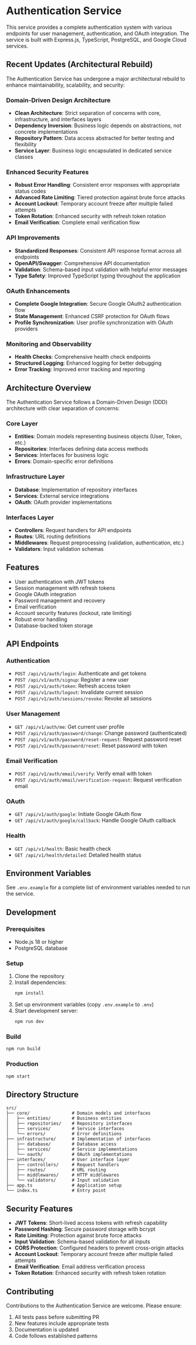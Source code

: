 # Authentication Service

This service provides a complete authentication system with various endpoints for user management, authentication, and OAuth integration. The service is built with Express.js, TypeScript, PostgreSQL, and Google Cloud services.

## Recent Updates (Architectural Rebuild)

The Authentication Service has undergone a major architectural rebuild to enhance maintainability, scalability, and security:

### Domain-Driven Design Architecture
- **Clean Architecture**: Strict separation of concerns with core, infrastructure, and interfaces layers
- **Dependency Inversion**: Business logic depends on abstractions, not concrete implementations
- **Repository Pattern**: Data access abstracted for better testing and flexibility
- **Service Layer**: Business logic encapsulated in dedicated service classes

### Enhanced Security Features
- **Robust Error Handling**: Consistent error responses with appropriate status codes
- **Advanced Rate Limiting**: Tiered protection against brute force attacks
- **Account Lockout**: Temporary account freeze after multiple failed attempts
- **Token Rotation**: Enhanced security with refresh token rotation
- **Email Verification**: Complete email verification flow

### API Improvements
- **Standardized Responses**: Consistent API response format across all endpoints
- **OpenAPI/Swagger**: Comprehensive API documentation
- **Validation**: Schema-based input validation with helpful error messages
- **Type Safety**: Improved TypeScript typing throughout the application

### OAuth Enhancements
- **Complete Google Integration**: Secure Google OAuth2 authentication flow
- **State Management**: Enhanced CSRF protection for OAuth flows
- **Profile Synchronization**: User profile synchronization with OAuth providers

### Monitoring and Observability
- **Health Checks**: Comprehensive health check endpoints
- **Structured Logging**: Enhanced logging for better debugging
- **Error Tracking**: Improved error tracking and reporting

## Architecture Overview

The Authentication Service follows a Domain-Driven Design (DDD) architecture with clear separation of concerns:

### Core Layer
- **Entities**: Domain models representing business objects (User, Token, etc.)
- **Repositories**: Interfaces defining data access methods
- **Services**: Interfaces for business logic
- **Errors**: Domain-specific error definitions

### Infrastructure Layer
- **Database**: Implementation of repository interfaces
- **Services**: External service integrations
- **OAuth**: OAuth provider implementations

### Interfaces Layer
- **Controllers**: Request handlers for API endpoints
- **Routes**: URL routing definitions
- **Middlewares**: Request preprocessing (validation, authentication, etc.)
- **Validators**: Input validation schemas

## Features

- User authentication with JWT tokens
- Session management with refresh tokens
- Google OAuth integration
- Password management and recovery
- Email verification
- Account security features (lockout, rate limiting)
- Robust error handling
- Database-backed token storage

## API Endpoints

### Authentication
- `POST /api/v1/auth/login`: Authenticate and get tokens
- `POST /api/v1/auth/signup`: Register a new user
- `POST /api/v1/auth/token`: Refresh access token
- `POST /api/v1/auth/logout`: Invalidate current session
- `POST /api/v1/auth/sessions/revoke`: Revoke all sessions

### User Management
- `GET /api/v1/auth/me`: Get current user profile
- `POST /api/v1/auth/password/change`: Change password (authenticated)
- `POST /api/v1/auth/password/reset-request`: Request password reset
- `POST /api/v1/auth/password/reset`: Reset password with token

### Email Verification
- `POST /api/v1/auth/email/verify`: Verify email with token
- `POST /api/v1/auth/email/verification-request`: Request verification email

### OAuth
- `GET /api/v1/auth/google`: Initiate Google OAuth flow
- `GET /api/v1/auth/google/callback`: Handle Google OAuth callback

### Health
- `GET /api/v1/health`: Basic health check
- `GET /api/v1/health/detailed`: Detailed health status

## Environment Variables

See `.env.example` for a complete list of environment variables needed to run the service.

## Development

### Prerequisites
- Node.js 18 or higher
- PostgreSQL database

### Setup
1. Clone the repository
2. Install dependencies:
   ```bash
   npm install
   ```
3. Set up environment variables (copy `.env.example` to `.env`)
4. Start development server:
   ```bash
   npm run dev
   ```

### Build
```bash
npm run build
```

### Production
```bash
npm start
```

## Directory Structure

```
src/
├── core/                # Domain models and interfaces
│   ├── entities/        # Business entities
│   ├── repositories/    # Repository interfaces
│   ├── services/        # Service interfaces
│   └── errors/          # Error definitions
├── infrastructure/      # Implementation of interfaces
│   ├── database/        # Database access
│   ├── services/        # Service implementations
│   └── oauth/           # OAuth implementations
├── interfaces/          # User interface layer
│   ├── controllers/     # Request handlers
│   ├── routes/          # URL routing
│   ├── middlewares/     # HTTP middlewares
│   └── validators/      # Input validation
├── app.ts               # Application setup
└── index.ts             # Entry point
```

## Security Features

- **JWT Tokens**: Short-lived access tokens with refresh capability
- **Password Hashing**: Secure password storage with bcrypt
- **Rate Limiting**: Protection against brute force attacks
- **Input Validation**: Schema-based validation for all inputs
- **CORS Protection**: Configured headers to prevent cross-origin attacks
- **Account Lockout**: Temporary account freeze after multiple failed attempts
- **Email Verification**: Email address verification process
- **Token Rotation**: Enhanced security with refresh token rotation

## Contributing

Contributions to the Authentication Service are welcome. Please ensure:

1. All tests pass before submitting PR
2. New features include appropriate tests
3. Documentation is updated
4. Code follows established patterns